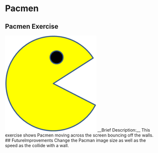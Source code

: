 # Pacmen
## Pacmen Exercise 
<img src= "./images/PacMan1.png" width='300'/>
__Brief Description:__
This exercise shows Pacmen moving across the screen bouncing off the walls.
## FutureImprovements
Change the Pacman image size as well as the speed as the collide with a wall.
